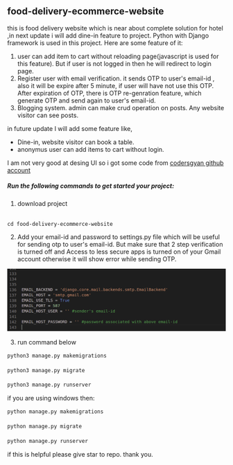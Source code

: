 ## food-delivery-ecommerce-website
  this is food delivery website which is near about complete solution for hotel ,in next update i will add dine-in feature to project. 
  Python with Django framework is used in this project. Here are some feature of it:
  1. user can add item to cart without reloading page(javascript is used for this feature). 
  But if user is not logged in then he will redirect to login page.
  2. Register user with email verification. it sends OTP to user's email-id , also it will be expire after 5 minute,
  if user will have not use this OTP. After expiration of OTP, there is OTP re-genration feature,
  which generate OTP and send again to user's email-id.
  3. Blogging system. admin can make crud operation on posts. Any website visitor can see posts.

  in future update I will add some feature like,
  * Dine-in, website visitor can book a table.
  * anonymus user can add items to cart without login.
  
  
  I am not very good at desing UI so i got some code from [codersgyan github account](https://github.com/codersgyan/Responsive-restaurant-website)
  ##### Run the following commands to get started your project:

  1. download project

  ```git clone https://github.com/dwipalshrirao/food-delivery-ecommerce-website.git

  cd food-delivery-ecommerce-website
  ```

  2. Add your email-id and password to settings.py file which will be useful for sending otp to user's email-id. But make sure that 2 step verification is turned off and Access to less secure apps is turned on of your Gmail account otherwise it will show error while sending OTP.

  ![add email and password](https://github.com/dwipalshrirao/food-delivery-ecommerce-website/blob/main/Screenshot1.png)


  3. run command below

  ```python
  python3 manage.py makemigrations

  python3 manage.py migrate

  python3 manage.py runserver
  ```

  if you are using windows then:
  
  ```python
  python manage.py makemigrations

  python manage.py migrate

  python manage.py runserver
```

  if this is helpful please give star to repo. 
  thank you.




  
